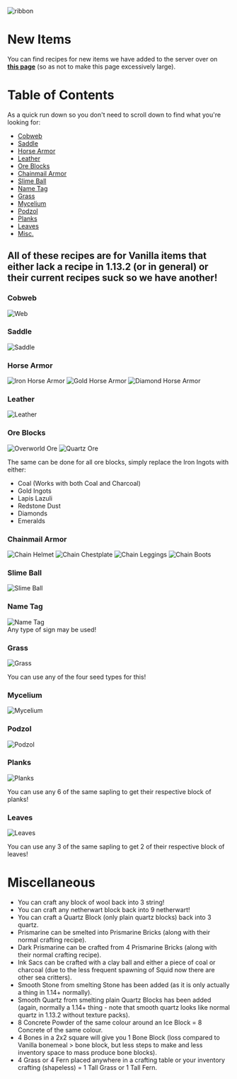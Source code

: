 ![ribbon](images/L-ribbon.png) 

# New Items
You can find recipes for new items we have added to the server over on **[this page](newcraft.md)** (so as not to make this page excessively large).


# Table of Contents
As a quick run down so you don't need to scroll down to find what you're looking for:
- [Cobweb](#cobweb)
- [Saddle](#saddle)
- [Horse Armor](#horse-armor)
- [Leather](#leather)
- [Ore Blocks](#ore-blocks)
- [Chainmail Armor](#chainmail-armor)
- [Slime Ball](#slime-ball)
- [Name Tag](#name-tag)
- [Grass](#grass)
- [Mycelium](#mycelium)
- [Podzol](#podzol)
- [Planks](#planks)
- [Leaves](#leaves)
- [Misc.](#miscellaneous)

## All of these recipes are for Vanilla items that either lack a recipe in 1.13.2 (or in general) or their current recipes suck so we have another!

### Cobweb

![Web](images/cobweb.png)

### Saddle

![Saddle](images/saddle.png)

### Horse Armor

![Iron Horse Armor](images/iharmour.png)
![Gold Horse Armor](images/gharmour.png)
![Diamond Horse Armor](images/dharmour.png)

### Leather

![Leather](images/leather.png)

### Ore Blocks

![Overworld Ore](images/iore.png)
![Quartz Ore](images/nqore.png)

The same can be done for all ore blocks, simply replace the Iron Ingots with either:
- Coal (Works with both Coal and Charcoal)
- Gold Ingots
- Lapis Lazuli
- Redstone Dust
- Diamonds
- Emeralds

### Chainmail Armor

![Chain Helmet](images/chainhelmet.png)
![Chain Chestplate](images/chainchest.png)
![Chain Leggings](images/chainlegs.png)
![Chain Boots](images/chainboots.png)

### Slime Ball

![Slime Ball](images/slimeball.png)

### Name Tag

![Name Tag](images/nametag.png)<br>
Any type of sign may be used!

### Grass

![Grass](images/grass.png)

You can use any of the four seed types for this!

### Mycelium

![Mycelium](images/mycelium.png)

### Podzol

![Podzol](images/podzol.png)

### Planks

![Planks](images/planks.png)

You can use any 6 of the same sapling to get their respective block of planks!

### Leaves

![Leaves](images/leaves.png)

You can use any 3 of the same sapling to get 2 of their respective block of leaves!



# Miscellaneous

- You can craft any block of wool back into 3 string!
- You can craft any netherwart block back into 9 netherwart!
- You can craft a Quartz Block (only plain quartz blocks) back into 3 quartz.
- Prismarine can be smelted into Prismarine Bricks (along with their normal crafting recipe).
- Dark Prismarine can be crafted from 4 Prismarine Bricks (along with their normal crafting recipe).
- Ink Sacs can be crafted with a clay ball and either a piece of coal or charcoal (due to the less frequent spawning of Squid now there are other sea critters).
- Smooth Stone from smelting Stone has been added (as it is only actually a thing in 1.14+ normally).
- Smooth Quartz from smelting plain Quartz Blocks has been added (again, normally a 1.14+ thing - note that smooth quartz looks like normal quartz in 1.13.2 without texture packs).
- 8 Concrete Powder of the same colour around an Ice Block = 8 Concrete of the same colour.
- 4 Bones in a 2x2 square will give you 1 Bone Block (loss compared to Vanilla bonemeal > bone block, but less steps to make and less inventory space to mass produce bone blocks).
- 4 Grass or 4 Fern placed anywhere in a crafting table or your inventory crafting (shapeless) = 1 Tall Grass or 1 Tall Fern.
